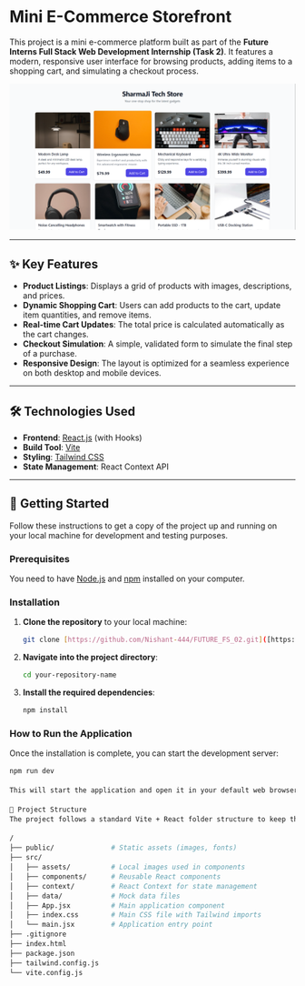 # Mini E-Commerce Storefront

This project is a mini e-commerce platform built as part of the **Future Interns Full Stack Web Development Internship (Task 2)**. It features a modern, responsive user interface for browsing products, adding items to a shopping cart, and simulating a checkout process.

![E-Commerce Storefront Screenshot](/src/assets/Front%20page.png)

---

## ✨ Key Features

- **Product Listings**: Displays a grid of products with images, descriptions, and prices.
- **Dynamic Shopping Cart**: Users can add products to the cart, update item quantities, and remove items.
- **Real-time Cart Updates**: The total price is calculated automatically as the cart changes.
- **Checkout Simulation**: A simple, validated form to simulate the final step of a purchase.
- **Responsive Design**: The layout is optimized for a seamless experience on both desktop and mobile devices.

---

## 🛠️ Technologies Used

- **Frontend**: [React.js](https://react.dev/) (with Hooks)
- **Build Tool**: [Vite](https://vitejs.dev/)
- **Styling**: [Tailwind CSS](https://tailwindcss.com/)
- **State Management**: React Context API

---

## 🚀 Getting Started

Follow these instructions to get a copy of the project up and running on your local machine for development and testing purposes.

### Prerequisites

You need to have [Node.js](https://nodejs.org/) and [npm](https://www.npmjs.com/) installed on your computer.

### Installation

1.  **Clone the repository** to your local machine:

    ```bash
    git clone [https://github.com/Nishant-444/FUTURE_FS_02.git]([https://github.com/your-username/your-repository-name.git](https://github.com/Nishant-444/FUTURE_FS_02.git))
    ```

2.  **Navigate into the project directory**:

    ```bash
    cd your-repository-name
    ```

3.  **Install the required dependencies**:
    ```bash
    npm install
    ```

### How to Run the Application

Once the installation is complete, you can start the development server:

```bash
npm run dev

This will start the application and open it in your default web browser at http://localhost:5173 (or the next available port).

📂 Project Structure
The project follows a standard Vite + React folder structure to keep the code organized and maintainable.

/
├── public/              # Static assets (images, fonts)
├── src/
│   ├── assets/          # Local images used in components
│   ├── components/      # Reusable React components
│   ├── context/         # React Context for state management
│   ├── data/            # Mock data files
│   ├── App.jsx          # Main application component
│   ├── index.css        # Main CSS file with Tailwind imports
│   └── main.jsx         # Application entry point
├── .gitignore
├── index.html
├── package.json
├── tailwind.config.js
└── vite.config.js
```
